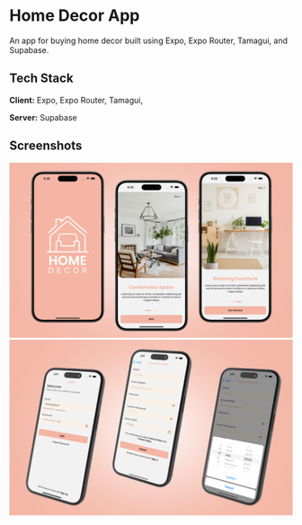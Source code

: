 # Home Decor App

An app for buying home decor built using Expo, Expo Router, Tamagui, and Supabase.

## Tech Stack

**Client:** Expo, Expo Router, Tamagui,

**Server:** Supabase

## Screenshots

![App Screenshot](screenshots/preview-1.png)
![App Screenshot](screenshots/preview-2.png)
